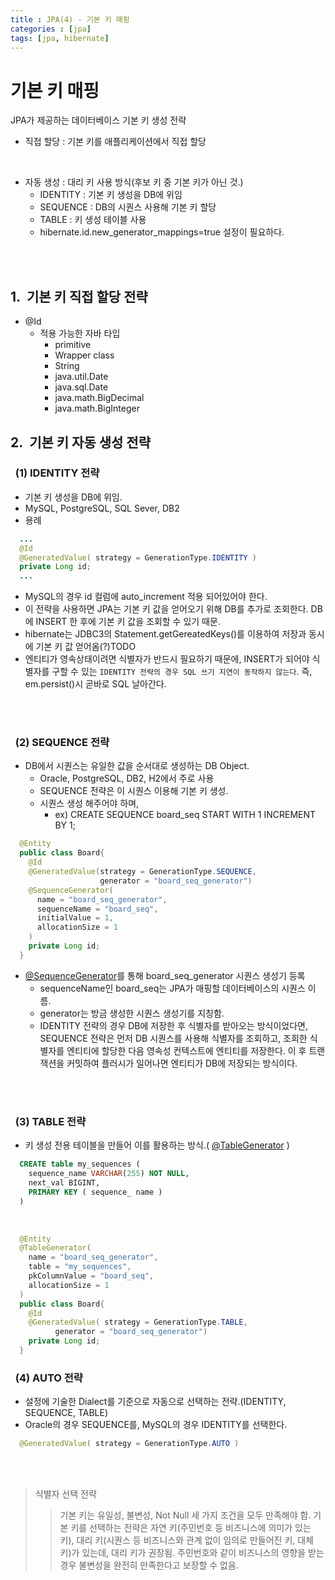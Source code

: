```yaml
---
title : JPA(4) - 기본 키 매핑
categories : [jpa]
tags: [jpa, hibernate]
---
```


# 기본 키 매핑

JPA가 제공하는 데이터베이스 기본 키 생성 전략

- 직접 할당 : 기본 키를 애플리케이션에서 직접 할당

<br>

-  자동 생성 : 대리 키 사용 방식(후보 키 중 기본 키가 아닌 것.)
   -  IDENTITY : 기본 키 생성을 DB에 위임
   - SEQUENCE : DB의 시퀀스 사용해 기본 키 할당
   - TABLE : 키 생성 테이블 사용
   -  hibernate.id.new_generator_mappings=true 설정이 필요하다.

<br><br>

## 1.&nbsp;&nbsp;기본 키 직접 할당 전략

- @Id
  - 적용 가능한 자바 타입
    - primitive
    - Wrapper class
    - String
    - java.util.Date
    - java.sql.Date
    - java.math.BigDecimal
    - java.math.BigInteger


## 2.&nbsp;&nbsp;기본 키 자동 생성 전략


### &nbsp;&nbsp;(1) IDENTITY 전략

- 기본 키 생성을 DB에 위임.
- MySQL, PostgreSQL, SQL Sever, DB2
- 용례

```java
  ...
  @Id
  @GeneratedValue( strategy = GenerationType.IDENTITY )
  private Long id;
  ...
```

- MySQL의 경우 id 컬럼에 auto_increment 적용 되어있어야 한다.
- 이 전략을 사용하면 JPA는 기본 키 값을 얻어오기 위해 DB를 추가로 조회한다. DB에 INSERT 한 후에 기본 키 값을 조회할 수 있기 때문.
- hibernate는 JDBC3의 Statement.getGereatedKeys()를 이용하여 저장과 동시에 기본 키 값 얻어옴(?)TODO
- 엔티티가 영속상태이려면 식별자가 반드시 필요하기 때문에, INSERT가 되어야 식별자를 구할 수 있는 `IDENTITY 전략의 경우 SQL 쓰기 지연이 동작하지 않는다`. 즉, em.persist()시 곧바로 SQL 날아간다.

<br><br>

### &nbsp;&nbsp;(2) SEQUENCE 전략

- DB에서 시퀀스는 유일한 값을 순서대로 생성하는 DB Object.
  - Oracle, PostgreSQL, DB2, H2에서 주로 사용
  - SEQUENCE 전략은 이 시퀀스 이용해 기본 키 생성.
  - 시퀀스 생성 해주어야 하며, 
    - ex) CREATE SEQUENCE board_seq START WITH 1 INCREMENT BY 1;


```java
  @Entity
  public class Board{
    @Id
    @GeneratedValue(strategy = GenerationType.SEQUENCE,
                    generator = "board_seq_generator")
    @SequenceGenerator(
      name = "board_seq_generator",
      sequenceName = "board_seq",
      initialValue = 1, 
      allocationSize = 1
    )
    private Long id;
  }
```

- [@SequenceGenerator](../JPA(3)-Annotation/#sequencegenerator)를 통해 board_seq_generator 시퀀스 생성기 등록
  - sequenceName인 board_seq는 JPA가 매핑할 데이터베이스의 시퀀스 이름.
  - generator는 방금 생성한 시퀀스 생성기를 지칭함.
  - IDENTITY 전략의 경우 DB에 저장한 후 식별자를 받아오는 방식이었다면, SEQUENCE 전략은 먼저 DB 시퀀스를 사용해 식별자를 조회하고, 조회한 식별자를 엔티티에 할당한 다음 영속성 컨텍스트에 엔티티를 저장한다. 이 후 트랜잭션을 커밋하여 플러시가 일어나면 엔티티가 DB에 저장되는 방식이다.


<br><br>

### &nbsp;&nbsp;(3) TABLE 전략

- 키 생성 전용 테이블을 만들어 이를 활용하는 방식.( [@TableGenerator](../JPA(3)-Annotation/#tablegenerator) )

```sql
  CREATE table my_sequences (
    sequence_name VARCHAR(255) NOT NULL,
    next_val BIGINT,
    PRIMARY KEY ( sequence_ name )
  )
```

<br>

```java
  @Entity
  @TableGenerator(
    name = "board_seq_generator",
    table = "my_sequences",
    pkColumnValue = "board_seq",
    allocationSize = 1
  )
  public class Board{
    @Id
    @GeneratedValue( strategy = GenerationType.TABLE,
          generator = "board_seq_generator")
    private Long id;
  }
```


### &nbsp;&nbsp;(4) AUTO 전략

- 설정에 기술한 Dialect를 기준으로 자동으로 선택하는 전략.(IDENTITY, SEQUENCE, TABLE)
- Oracle의 경우 SEQUENCE를, MySQL의 경우 IDENTITY를 선택한다.


```java
  @GeneratedValue( strategy = GenerationType.AUTO )
```
<br>
<br>


> 식별자 선택 전략
> > 기본 키는 유일성, 불변성, Not Null 세 가지 조건을 모두 만족해야 함.
> > 기본 키를 선택하는 전략은 자연 키(주민번호 등 비즈니스에 의미가 있는 키), 대리 키(시퀀스 등 비즈니스와 관계 없이 임의로 만들어진 키, 대체 키)가 있는데, 대리 키가 권장됨. 주민번호와 같이 비즈니스의 영향을 받는 경우 불변성을 완전히 만족한다고 보장할 수 없음.


<br>